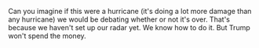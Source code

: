 Can you imagine if this were a hurricane (it's doing a lot more damage than any hurricane) we would be debating whether or not it's over. That's because we haven't set up our radar yet. We know how to do it. But Trump won't spend the money. 
